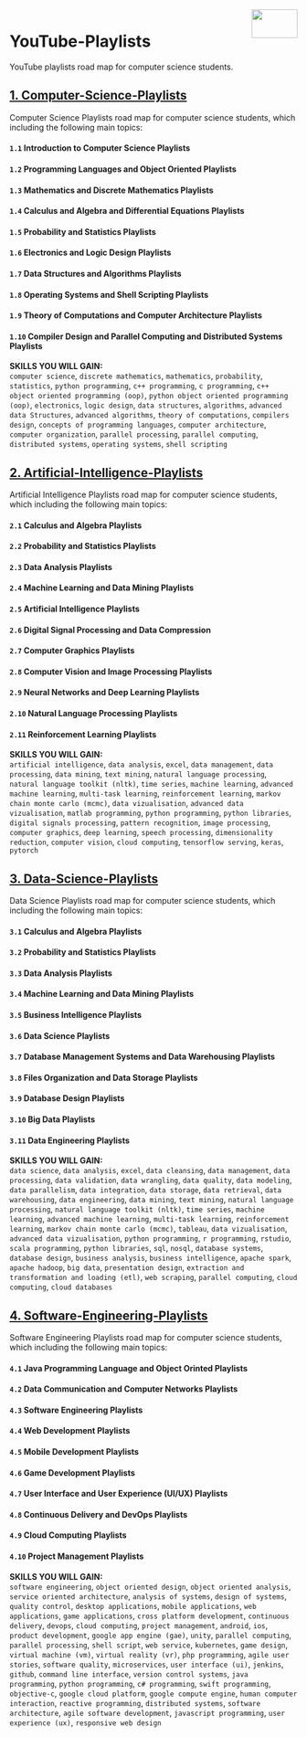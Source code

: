 <img align="right" width="80" height="50" src="https://github.com/cs-MohamedAyman/YouTube-Playlists/blob/master/organizations-logos/youtube.jpg">

# YouTube-Playlists
YouTube playlists road map for computer science students.

## [1. Computer-Science-Playlists](https://github.com/cs-MohamedAyman/YouTube-Playlists/tree/master/1.Computer-Science-Playlists)
Computer Science Playlists road map for computer science students, which including the following main topics:

#### `1.1` Introduction to Computer Science Playlists
#### `1.2` Programming Languages and Object Oriented Playlists
#### `1.3` Mathematics and Discrete Mathematics Playlists
#### `1.4` Calculus and Algebra and Differential Equations Playlists
#### `1.5` Probability and Statistics Playlists
#### `1.6` Electronics and Logic Design Playlists
#### `1.7` Data Structures and Algorithms Playlists
#### `1.8` Operating Systems and Shell Scripting Playlists
#### `1.9` Theory of Computations and Computer Architecture Playlists
#### `1.10` Compiler Design and Parallel Computing and Distributed Systems Playlists

**SKILLS YOU WILL GAIN:**<br>
`computer science`, `discrete mathematics`, `mathematics`, `probability`, `statistics`, `python programming`, `c++ programming`, `c programming`, `c++ object oriented programming (oop)`, `python object oriented programming (oop)`, `electronics`, `logic design`, `data structures`, `algorithms`, `advanced data Structures`, `advanced algorithms`, `theory of computations`, `compilers design`, `concepts of programming languages`, `computer architecture`, `computer organization`, `parallel processing`, `parallel computing`, `distributed systems`, `operating systems`, `shell scripting`

## [2. Artificial-Intelligence-Playlists](https://github.com/cs-MohamedAyman/YouTube-Playlists/tree/master/2.Artificial-Intelligence-Playlists)
Artificial Intelligence Playlists road map for computer science students, which including the following main topics:

#### `2.1` Calculus and Algebra Playlists
#### `2.2` Probability and Statistics Playlists
#### `2.3` Data Analysis Playlists
#### `2.4` Machine Learning and Data Mining Playlists
#### `2.5` Artificial Intelligence Playlists
#### `2.6` Digital Signal Processing and Data Compression
#### `2.7` Computer Graphics Playlists
#### `2.8` Computer Vision and Image Processing Playlists
#### `2.9` Neural Networks and Deep Learning Playlists
#### `2.10` Natural Language Processing Playlists
#### `2.11` Reinforcement Learning Playlists

**SKILLS YOU WILL GAIN:**<br>
`artificial intelligence`, `data analysis`, `excel`, `data management`, `data processing`, `data mining`, `text mining`, `natural language processing`, `natural language toolkit (nltk)`, `time series`, `machine learning`, `advanced machine learning`, `multi-task learning`, `reinforcement learning`, `markov chain monte carlo (mcmc)`, `data vizualisation`, `advanced data vizualisation`, `matlab programming`, `python programming`, `python libraries`, `digital signals processing`, `pattern recognition`, `image processing`, `computer graphics`, `deep learning`, `speech processing`, `dimensionality reduction`, `computer vision`, `cloud computing`, `tensorflow serving`, `keras`, `pytorch`

## [3. Data-Science-Playlists](https://github.com/cs-MohamedAyman/YouTube-Playlists/tree/master/3.Data-Science-Playlists)
Data Science Playlists road map for computer science students, which including the following main topics:

#### `3.1` Calculus and Algebra Playlists
#### `3.2` Probability and Statistics Playlists
#### `3.3` Data Analysis Playlists
#### `3.4` Machine Learning and Data Mining Playlists
#### `3.5` Business Intelligence Playlists
#### `3.6` Data Science Playlists
#### `3.7` Database Management Systems and Data Warehousing Playlists
#### `3.8` Files Organization and Data Storage Playlists
#### `3.9` Database Design Playlists
#### `3.10` Big Data Playlists
#### `3.11` Data Engineering Playlists

**SKILLS YOU WILL GAIN:**<br>
`data science`, `data analysis`, `excel`, `data cleansing`, `data management`, `data processing`, `data validation`, `data wrangling`, `data quality`, `data modeling`, `data parallelism`, `data integration`, `data storage`, `data retrieval`, `data warehousing`, `data engineering`, `data mining`, `text mining`, `natural language processing`, `natural language toolkit (nltk)`, `time series`, `machine learning`, `advanced machine learning`, `multi-task learning`, `reinforcement learning`, `markov chain monte carlo (mcmc)`, `tableau`, `data vizualisation`, `advanced data vizualisation`, `python programming`, `r programming`, `rstudio`, `scala programming`, `python libraries`, `sql`, `nosql`, `database systems`, `database design`, `business analysis`, `business intelligence`, `apache spark`, `apache hadoop`, `big data`, `presentation design`, `extraction and transformation and loading (etl)`, `web scraping`, `parallel computing`, `cloud computing`, `cloud databases`

## [4. Software-Engineering-Playlists](https://github.com/cs-MohamedAyman/YouTube-Playlists/tree/master/4.Software-Engineering-Playlists)
Software Engineering Playlists road map for computer science students, which including the following main topics:

#### `4.1` Java Programming Language and Object Orinted Playlists
#### `4.2` Data Communication and Computer Networks Playlists
#### `4.3` Software Engineering Playlists
#### `4.4` Web Development Playlists
#### `4.5` Mobile Development Playlists
#### `4.6` Game Development Playlists
#### `4.7` User Interface and User Experience (UI/UX) Playlists
#### `4.8` Continuous Delivery and DevOps Playlists
#### `4.9` Cloud Computing Playlists
#### `4.10` Project Management Playlists

**SKILLS YOU WILL GAIN:**<br>
`software engineering`, `object oriented design`, `object oriented analysis`, `service oriented architecture`, `analysis of systems`, `design of systems`, `quality control`, `desktop applications`, `mobile applications`, `web applications`, `game applications`, `cross platform development`, `continuous delivery`, `devops`, `cloud computing`, `project management`, `android`, `ios`, `product development`, `google app engine (gae)`, `unity`, `parallel computing`, `parallel processing`, `shell script`, `web service`, `kubernetes`, `game design`, `virtual machine (vm)`, `virtual reality (vr)`, `php programming`, `agile user stories`, `software quality`, `microservices`, `user interface (ui)`, `jenkins`, `github`, `command line interface`, `version control systems`, `java programming`, `python programming`, `c# programming`, `swift programming`, `objective-c`, `google cloud platform`, `google compute engine`, `human computer interaction`, `reactive programming`, `distributed systems`, `software architecture`, `agile software development`, `javascript programming`, `user experience (ux)`, `responsive web design`
